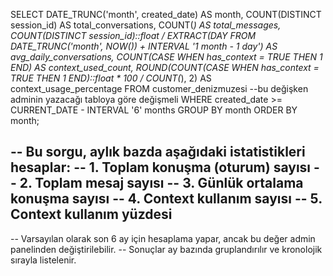 SELECT 
    DATE_TRUNC('month', created_date) AS month,
    COUNT(DISTINCT session_id) AS total_conversations,
    COUNT(*) AS total_messages,
    COUNT(DISTINCT session_id)::float / EXTRACT(DAY FROM DATE_TRUNC('month', NOW()) + INTERVAL '1 month - 1 day') AS avg_daily_conversations,
    COUNT(CASE WHEN has_context = TRUE THEN 1 END) AS context_used_count,
    ROUND(COUNT(CASE WHEN has_context = TRUE THEN 1 END)::float * 100 / COUNT(*), 2) AS context_usage_percentage
FROM 
    customer_denizmuzesi --bu değişken adminin yazacağı tabloya göre değişmeli
WHERE 
    created_date >= CURRENT_DATE - INTERVAL '6' months
GROUP BY 
    month
ORDER BY 
    month;

-- Bu sorgu, aylık bazda aşağıdaki istatistikleri hesaplar:
-- 1. Toplam konuşma (oturum) sayısı
-- 2. Toplam mesaj sayısı
-- 3. Günlük ortalama konuşma sayısı
-- 4. Context kullanım sayısı
-- 5. Context kullanım yüzdesi
-- 
-- Varsayılan olarak son 6 ay için hesaplama yapar, ancak bu değer admin panelinden değiştirilebilir.
-- Sonuçlar ay bazında gruplandırılır ve kronolojik sırayla listelenir. 